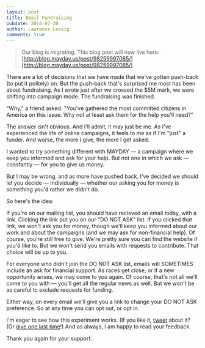 ```yaml
---
layout: post
title: Email Fundraising
pubdate: 2014-07-30
author: Lawrence Lessig
comments: true
---
```



> Our blog is migrating.  This blog post will now live here: [http://blog.mayday.us/post/98259997085/](http://blog.mayday.us/post/98259997085/)

There are a lot of decisions that we have made that we've gotten push-back (to put it politely) on. But the push-back that's surprised me most has been about fundraising. As I wrote just after we crossed the $5M mark, we were shifting into campaign mode. The fundraising was finished.

"Why," a friend asked. "You've gathered the most committed citizens in America on this issue. Why not at least ask them for the help you'll need?"

The answer isn't obvious. And I'll admit, it may just be me. As I've experienced the life of online campaigns, it feels to me as if I'm "just" a funder. And worse, the more I give, the more I get asked.

I wanted to try something different with MAYDAY — a campaign where we keep you informed and ask for your help. But not one in which we ask — constantly — for you to give us money.

But I may be wrong, and as more have pushed back, I've decided we should let you decide — individually — whether our asking you for money is something you'd rather we didn't do.

So here's the idea:

If you're on our mailing list, you should have recieved an email today, with a link. Clicking the link put you on our "DO NOT ASK" list. If you clicked that link, we won't ask you for money, though we'll keep you informed about our work and about the campaigns (and we may ask for non-financial help). Of course, you're still free to give. We're pretty sure you can find the website if you'd like to. But we won't send you emails with requests to contribute. That choice will be up to you.

For everyone who didn't join the DO NOT ASK list, emails will SOMETIMES include an ask for financial support. As races get close, or if a new opportunity arises, we may come to you again. Of course, that's not all we'll come to you with — you'll get all the regular news as well. But we won't be as careful to exclude requests for funding.

Either way, on every email we'll give you a link to change your DO NOT ASK preference. So at any time you can opt out, or opt in.

I'm eager to see how this experiment works. (If you like it,  [tweet](https://twitter.com/home?status=%23MaydayPAC%20just%20asked%20me%20if%20I%20wanted%20to%20opt-out%20of%20fundraising%20emails.%20(Wish%20more%20political%20groups%20would%20do%20that.)%20http://goo.gl/ar6VoM) about it? (Or  [give one last time](/newpledge)!) And as always, I am happy to read your feedback.

Thank you again for your support.
